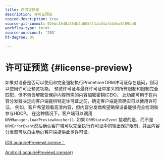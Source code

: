 ```yaml
---
title: 许可证预览
description: 许可证预览
copied-description: true
source-git-commit: 02ebc3548a254b2a6554f1ab34afbb3ea5f09bb8
workflow-type: tm+mt
source-wordcount: '203'
ht-degree: 0%

---
```


# 许可证预览 {#license-preview}

如果对设备是否可以使用和完全强制执行Primetime DRM许可证存在疑问，则可以使用许可证预览功能。 预览许可证与最终许可证中定义的所有限制和限制完全匹配，但不包含解密受保护内容所需的内容加密密钥(CEK)。 此功能可用于在内容分发器决定向客户端提供特定许可证之前，确定客户端是否确实可以使用许可证。 例如，客户希望观看高清内容，但内容分发商希望确保设备能够完全检测和参与HDCP。 在这种情况下，客户端可以调用 `DRMManager.loadPreviewVoucher()`. 如果 `DRMStatusEvent` 接收的是，而不是 `DRMErrorEvent`然后确认客户端可以完全执行许可证中的输出保护限制，并且内容分发器可以自由地向客户端提供此类许可证。

[iOS acquirePreviewLicense：](https://help.adobe.com/en_US/primetime/api/drm-apis/client/ios/interface_d_r_m_manager.html#a3baac603bdd8826624dbe97f9faaba10)

[Android acquirePreviewLicense()](https://help.adobe.com/en_US/primetime/api/drm-apis/client/android/com/adobe/ave/drm/DRMManager.html#acquirePreviewLicense(com.adobe.ave.drm.DRMMetadata,%20com.adobe.ave.drm.DRMOperationErrorCallback,%20com.adobe.ave.drm.DRMLicenseAcquiredCallback))
